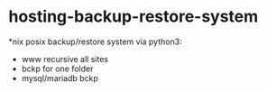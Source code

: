 hosting-backup-restore-system
=============================

*nix posix backup/restore system via python3:
- www recursive all sites
- bckp for one folder
- mysql/mariadb bckp

